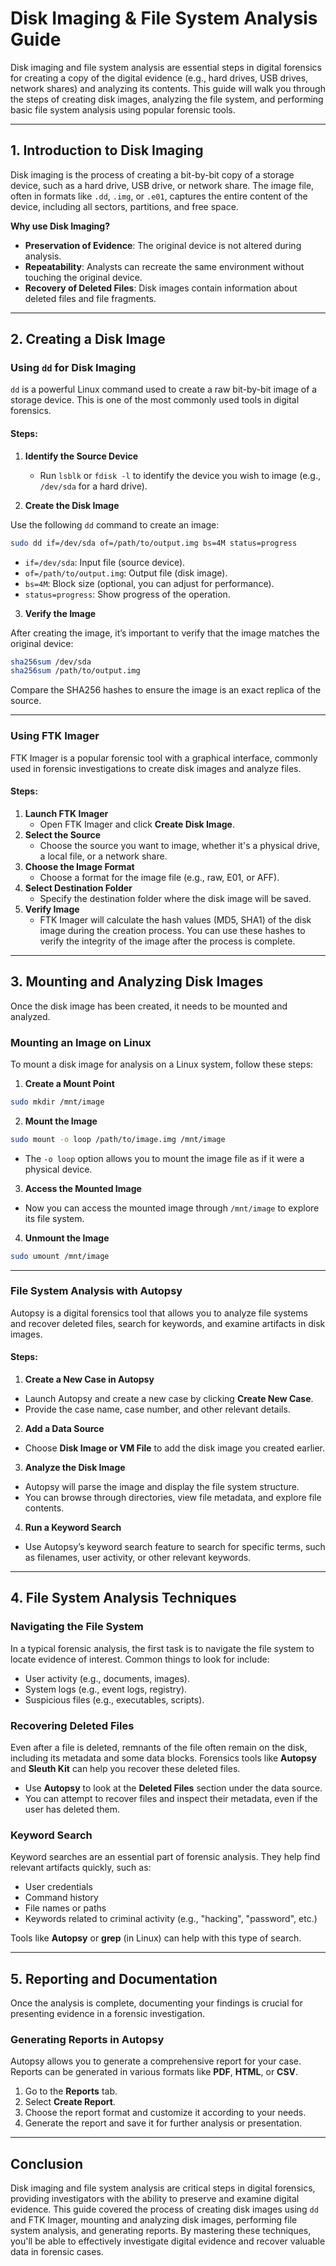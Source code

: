 # Disk Imaging & File System Analysis Guide

Disk imaging and file system analysis are essential steps in digital forensics for creating a copy of the digital evidence (e.g., hard drives, USB drives, network shares) and analyzing its contents. This guide will walk you through the steps of creating disk images, analyzing the file system, and performing basic file system analysis using popular forensic tools.

---

## 1. Introduction to Disk Imaging

Disk imaging is the process of creating a bit-by-bit copy of a storage device, such as a hard drive, USB drive, or network share. The image file, often in formats like `.dd`, `.img`, or `.e01`, captures the entire content of the device, including all sectors, partitions, and free space.

**Why use Disk Imaging?**

- **Preservation of Evidence**: The original device is not altered during analysis.
- **Repeatability**: Analysts can recreate the same environment without touching the original device.
- **Recovery of Deleted Files**: Disk images contain information about deleted files and file fragments.

---

## 2. Creating a Disk Image

### Using `dd` for Disk Imaging

`dd` is a powerful Linux command used to create a raw bit-by-bit image of a storage device. This is one of the most commonly used tools in digital forensics.

#### Steps:

1. **Identify the Source Device**
    - Run `lsblk` or `fdisk -l` to identify the device you wish to image (e.g., `/dev/sda` for a hard drive).

2. **Create the Disk Image**

Use the following `dd` command to create an image:
```bash
sudo dd if=/dev/sda of=/path/to/output.img bs=4M status=progress
```

- `if=/dev/sda`: Input file (source device).
- `of=/path/to/output.img`: Output file (disk image).
- `bs=4M`: Block size (optional, you can adjust for performance).
- `status=progress`: Show progress of the operation.


3. **Verify the Image**

After creating the image, it’s important to verify that the image matches the original device:
```bash
sha256sum /dev/sda
sha256sum /path/to/output.img
```

Compare the SHA256 hashes to ensure the image is an exact replica of the source.


---

### Using FTK Imager

FTK Imager is a popular forensic tool with a graphical interface, commonly used in forensic investigations to create disk images and analyze files.

#### Steps:

1. **Launch FTK Imager**
    - Open FTK Imager and click **Create Disk Image**.
2. **Select the Source**
    - Choose the source you want to image, whether it's a physical drive, a local file, or a network share.
3. **Choose the Image Format**
    - Choose a format for the image file (e.g., raw, E01, or AFF).
4. **Select Destination Folder**
    - Specify the destination folder where the disk image will be saved.
5. **Verify Image**
    - FTK Imager will calculate the hash values (MD5, SHA1) of the disk image during the creation process. You can use these hashes to verify the integrity of the image after the process is complete.

---

## 3. Mounting and Analyzing Disk Images

Once the disk image has been created, it needs to be mounted and analyzed.

### Mounting an Image on Linux

To mount a disk image for analysis on a Linux system, follow these steps:

1. **Create a Mount Point**
```bash
sudo mkdir /mnt/image
```

2. **Mount the Image**
```bash
sudo mount -o loop /path/to/image.img /mnt/image
```

- The `-o loop` option allows you to mount the image file as if it were a physical device.

3. **Access the Mounted Image**
- Now you can access the mounted image through `/mnt/image` to explore its file system.

4. **Unmount the Image**
```bash
sudo umount /mnt/image
```

---

### File System Analysis with Autopsy

Autopsy is a digital forensics tool that allows you to analyze file systems and recover deleted files, search for keywords, and examine artifacts in disk images.

#### Steps:

1. **Create a New Case in Autopsy**
- Launch Autopsy and create a new case by clicking **Create New Case**.
- Provide the case name, case number, and other relevant details.

2. **Add a Data Source**
- Choose **Disk Image or VM File** to add the disk image you created earlier.

3. **Analyze the Disk Image**
- Autopsy will parse the image and display the file system structure.
- You can browse through directories, view file metadata, and explore file contents.

4. **Run a Keyword Search**
- Use Autopsy’s keyword search feature to search for specific terms, such as filenames, user activity, or other relevant keywords.


---

## 4. File System Analysis Techniques

### Navigating the File System

In a typical forensic analysis, the first task is to navigate the file system to locate evidence of interest. Common things to look for include:
- User activity (e.g., documents, images).
- System logs (e.g., event logs, registry).
- Suspicious files (e.g., executables, scripts).

### Recovering Deleted Files

Even after a file is deleted, remnants of the file often remain on the disk, including its metadata and some data blocks. Forensics tools like **Autopsy** and **Sleuth Kit** can help you recover these deleted files.

- Use **Autopsy** to look at the **Deleted Files** section under the data source.
- You can attempt to recover files and inspect their metadata, even if the user has deleted them.

### Keyword Search

Keyword searches are an essential part of forensic analysis. They help find relevant artifacts quickly, such as:

- User credentials
- Command history
- File names or paths
- Keywords related to criminal activity (e.g., "hacking", "password", etc.)

Tools like **Autopsy** or **grep** (in Linux) can help with this type of search.

---

## 5. Reporting and Documentation

Once the analysis is complete, documenting your findings is crucial for presenting evidence in a forensic investigation.

### Generating Reports in Autopsy

Autopsy allows you to generate a comprehensive report for your case. Reports can be generated in various formats like **PDF**, **HTML**, or **CSV**.

1. Go to the **Reports** tab.
2. Select **Create Report**.
3. Choose the report format and customize it according to your needs.
4. Generate the report and save it for further analysis or presentation.

---

## Conclusion

Disk imaging and file system analysis are critical steps in digital forensics, providing investigators with the ability to preserve and examine digital evidence. This guide covered the process of creating disk images using `dd` and FTK Imager, mounting and analyzing disk images, performing file system analysis, and generating reports. By mastering these techniques, you'll be able to effectively investigate digital evidence and recover valuable data in forensic cases.
